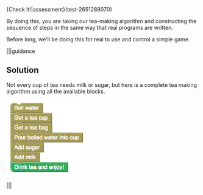 
{Check It!|assessment}(test-2651289070)

By doing this, you are taking our tea-making algorithm and constructing the sequence of steps in the same way that real programs are written.

Before long, we'll be doing this for real to use and control a simple game.

|||guidance

## Solution

Not every cup of tea needs milk or sugar, but here is a complete tea making algorithm using all the available blocks.

![](.guides/img/your-own-program.png)

|||
